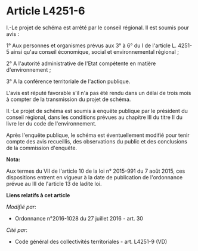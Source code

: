 # Article L4251-6

I.-Le projet de schéma est arrêté par le conseil régional. Il est soumis pour avis : 

1° Aux personnes et organismes prévus aux 3° à 6° du I de l'article L. 4251-5 ainsi qu'au conseil économique, social et
environnemental régional ; 

2° A l'autorité administrative de l'Etat compétente en matière d'environnement ; 

3° A la conférence territoriale de l'action publique. 

L'avis est réputé favorable s'il n'a pas été rendu dans un délai de trois mois à compter de la transmission du projet de
schéma. 

II.-Le projet de schéma est soumis à enquête publique par le président du conseil régional, dans les conditions prévues au
chapitre III du titre II du livre Ier du code de l'environnement. 

Après l'enquête publique, le schéma est éventuellement modifié pour tenir compte des avis recueillis, des observations du
public et des conclusions de la commission d'enquête.

**Nota:**

Aux termes du VII de l'article 10 de la loi n° 2015-991 du 7 août 2015, ces dispositions entrent en vigueur à la date de
publication de l'ordonnance prévue au III de l'article 13 de ladite loi.

**Liens relatifs à cet article**

_Modifié par_:

  - Ordonnance n°2016-1028 du 27 juillet 2016 - art. 30

_Cité par_:

  - Code général des collectivités territoriales - art. L4251-9 (VD)
